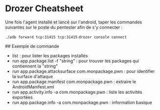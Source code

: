 # Drozer Cheatsheet

Une fois l'agent installé et lancé sur l'android, taper les commandes suivantes sur le poste du pentester afin de s'y connecter :

`./adb forward tcp:31415 tcp:31415`
`drozer console connect`


## Exemple de commande

 - list : pour lister les packages installés
 - run app.package.list -f "string" : pour trouver les packages qui contiennent la "string"
 - run app.package.attacksurface com.monpackage.pwn : pour identifier la surface d'attaque
 - run app.package.manifest com.monpackage.pwn : extraire le AndroidManifest.xml
 - run app.activity.info -a com.monpackage.pwn : liste les activités exportées
 - run app.package.info -a com.monpackage.pwn : information basique
